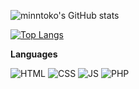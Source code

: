 ![minntoko's GitHub stats](https://github-readme-stats.vercel.app/api?username=minntoko&hide_title=true&count_private=true&theme=nightowl&show_icons=true)  
<!--
-->
<!-- ![Top Langs](https://github-readme-stats.vercel.app/api/top-langs/?username=minntoko&hide_title=true&layout=compact&theme=nightowl) -->

[![Top Langs](https://github-readme-stats.vercel.app/api/top-langs/?username=minntoko&theme=vue-dark&show_icons=true&layout=compact)](https://github.com/mo-ri-regen/github-readme-stats)

**Languages**  
<!---->
![HTML](https://img.shields.io/badge/HTML-021627?style=for-the-badge&logo=html5&logoColor=61DAFB)
![CSS](https://img.shields.io/badge/CSS-021627?style=for-the-badge&logo=css3&logoColor=61DAFB)
![JS](https://img.shields.io/badge/javascript-021627?style=for-the-badge&logo=javascript&logoColor=61DAFB)
![PHP](https://img.shields.io/badge/PHP-021627?style=for-the-badge&logo=PHP&logoColor=61DAFB)
